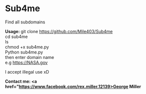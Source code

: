 # Sub4me
Find all subdomains

<b>Usage: </b>git clone https://github.com/Mile403/Sub4me</br> cd sub4me
    </br>ls<br> chmod +x sub4me.py <br> Python sub4me.py </br>then enter domain name</br>
e.g https://NASA.gov <br>

I accept illegal use xD 

<b>Contact me: <b> <a href="https://www.facebook.com/rex.miller.12139>George Miller</a>
